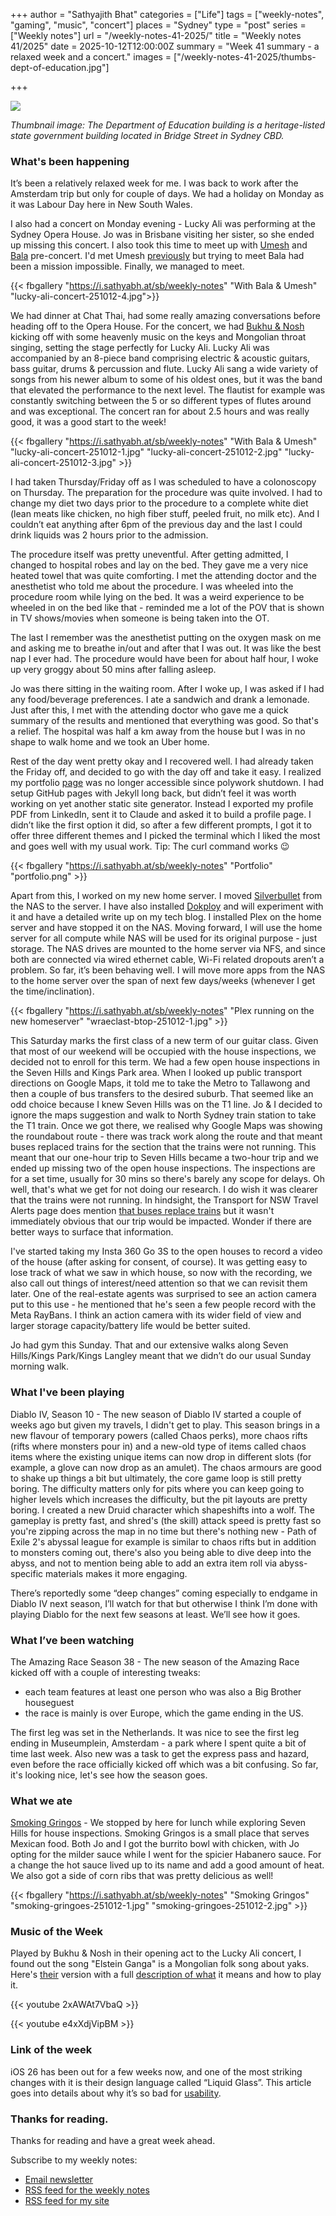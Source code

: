 +++
author = "Sathyajith Bhat"
categories = ["Life"]
tags = ["weekly-notes", "gaming", "music", "concert"]
places = "Sydney"
type = "post"
series = ["Weekly notes"]
url = "/weekly-notes-41-2025/"
title = "Weekly notes 41/2025"
date = 2025-10-12T12:00:00Z
summary = "Week 41 summary - a relaxed week and a concert."
images = ["/weekly-notes-41-2025/thumbs-dept-of-education.jpg"]

+++

![](thumbs-dept-of-education.jpg)

_Thumbnail image: The Department of Education building is a heritage-listed state government building located in Bridge Street in Sydney CBD._


### What's been happening

It’s been a relatively relaxed week for me. I was back to work after the Amsterdam trip but only for couple of days. We had a holiday on Monday as it was Labour Day here in New South Wales.

I also had a concert on Monday evening - Lucky Ali was performing at the Sydney Opera House. Jo was in Brisbane visiting her sister, so she ended up missing this concert. I also took this time to meet up with [Umesh](https://x.com/ooomz) and [Bala](https://x.com/chupchap) pre-concert. I'd met Umesh [previously](https://sathyabh.at/weekly-notes-49-2024/) but trying to meet Bala had been a mission impossible. Finally, we managed to meet.

{{< fbgallery "https://i.sathyabh.at/sb/weekly-notes"  "With Bala & Umesh" "lucky-ali-concert-251012-4.jpg">}}

We had dinner at Chat Thai, had some really amazing conversations before heading off to the Opera House. For the concert, we had [Bukhu & Nosh](https://open.spotify.com/artist/7nZHCYo5dwPQcRmmdQXohj) kicking off with some heavenly music on the keys and Mongolian throat singing, setting the stage perfectly for Lucky Ali. Lucky Ali was accompanied by an 8-piece band comprising electric & acoustic guitars, bass guitar, drums & percussion and flute. Lucky Ali sang a wide variety of songs from his newer album to some of his oldest ones, but it was the band that elevated the performance to the next level. The flautist for example was constantly switching between the 5 or so different types of flutes around and was exceptional. The concert ran for about 2.5 hours and was really good, it was a good start to the week!

{{< fbgallery "https://i.sathyabh.at/sb/weekly-notes"  "With Bala & Umesh" "lucky-ali-concert-251012-1.jpg" "lucky-ali-concert-251012-2.jpg" "lucky-ali-concert-251012-3.jpg" >}}

I had taken Thursday/Friday off as I was scheduled to have a colonoscopy on Thursday. The preparation for the procedure was quite involved. I had to change my diet two days prior to the procedure to a complete white diet (lean meats like chicken, no high fiber stuff, peeled fruit, no milk etc). And I couldn’t eat anything after 6pm of the previous day and the last I could drink liquids was 2 hours prior to the admission. 

The procedure itself was pretty uneventful. After getting admitted, I changed to hospital robes and lay on the bed. They gave me a very nice heated towel that was quite comforting. I met the attending doctor and the anesthetist who told me about the procedure. I was wheeled into the procedure room while lying on the bed. It was a weird experience to be wheeled in on the bed like that - reminded me a lot of the POV that is shown in TV shows/movies when someone is being taken into the OT.

The last I remember was the anesthetist putting on the oxygen mask on me and asking me to breathe in/out and after that I was out. It was like the best nap I ever had. The procedure would have been for about half hour, I woke up very groggy about 50 mins after falling asleep. 

Jo was there sitting in the waiting room. After I woke up, I was asked if I had any food/beverage preferences. I ate a sandwich and drank a lemonade. Just after this, I met with the attending doctor who gave me a quick summary of the results and mentioned that everything was good. So that's a relief. The hospital was half a km away from the house but I was in no shape to walk home and we took an Uber home. 

Rest of the day went pretty okay and I recovered well. I had already taken the Friday off, and decided to go with the day off and take it easy. I realized my portfolio [page](https://about.sathyabh.at) was no longer accessible since polywork shutdown. I had setup GitHub pages with Jekyll long back, but didn’t feel it was worth working on yet another static site generator. Instead I exported my profile PDF from LinkedIn, sent it to Claude and asked it to build a profile page. I didn’t like the first option it did, so after a few different prompts, I got it to offer three different themes and I picked the terminal which I liked the most and goes well with my usual work. Tip: The curl command works 😉 

{{< fbgallery "https://i.sathyabh.at/sb/weekly-notes"  "Portfolio" "portfolio.png" >}}

Apart from this, I worked on my new home server. I moved [Silverbullet](https://silverbullet.md) from the NAS to the server. I have also installed [Dokploy](https://dokploy.com/) and will experiment with it and have a detailed write up on my tech blog. I installed Plex on the home server and have stopped it on the NAS. Moving forward, I will use the home server for all compute while NAS will be used for its original purpose - just storage. The NAS drives are mounted to the home server via NFS, and since both are connected via wired ethernet cable, Wi-Fi related dropouts aren’t a problem. So far, it’s been behaving well. I will move more apps from the NAS to the home server over the span of next few days/weeks (whenever I get the time/inclination).

{{< fbgallery "https://i.sathyabh.at/sb/weekly-notes" "Plex running on the new homeserver" "wraeclast-btop-251012-1.jpg" >}}

This Saturday marks the first class of a new term of our guitar class. Given that most of our weekend will be occupied with the house inspections, we decided not to enroll for this term. We had a few open house inspections in the Seven Hills and Kings Park area. When I looked up public transport directions on Google Maps, it told me to take the Metro to Tallawong and then a couple of bus transfers to the desired suburb. That seemed like an odd choice because I knew Seven Hills was on the T1 line. Jo & I decided to ignore the maps suggestion and walk to North Sydney train station to take the T1 train. Once we got there, we realised why Google Maps was showing the roundabout route - there was track work along the route and that meant buses replaced trains for the section that the trains were not running. This meant that our one-hour trip to Seven Hills became a two-hour trip and we ended up missing two of the open house inspections. The inspections are for a set time, usually for 30 mins so there's barely any scope for delays. Oh well, that's what we get for not doing our research. I do wish it was clearer that the trains were not running. In hindsight, the Transport for NSW Travel Alerts page does mention [that buses replace trains](https://transportnsw.info/alerts/route/020T1) but it wasn't immediately obvious that our trip would be impacted. Wonder if there are better ways to surface that information.

I've started taking my Insta 360 Go 3S to the open houses to record a video of the house (after asking for consent, of course). It was getting easy to lose track of what we saw in which house, so now with the recording, we also call out things of interest/need attention so that we can revisit them later. One of the real-estate agents was surprised to see an action camera put to this use - he mentioned that he's seen a few people record with the Meta RayBans. I think an action camera with its wider field of view and larger storage capacity/battery life would be better suited. 

Jo had gym this Sunday. That and our extensive walks along Seven Hills/Kings Park/Kings Langley meant that we didn’t do our usual Sunday morning walk. 

### What I've been playing

Diablo IV, Season 10 - The new season of Diablo IV started a couple of weeks ago but given my travels, I didn't get to play. This season brings in a new flavour of temporary powers (called Chaos perks), more chaos rifts (rifts where monsters pour in) and a new-old type of items called chaos items where the existing unique items can now drop in different slots (for example, a glove can now drop as an amulet). The chaos armours are good to shake up things a bit but ultimately, the core game loop is still pretty boring. The difficulty matters only for pits where you can keep going to higher levels which increases the difficulty, but the pit layouts are pretty boring. I created a new Druid character which shapeshifts into a wolf. The gameplay is pretty fast, and shred's (the skill) attack speed is pretty fast so you're zipping across the map in no time but there's nothing new - Path of Exile 2's abyssal league for example is similar to chaos rifts but in addition to monsters coming out, there's also you being able to dive deep into the abyss, and not to mention being able to add an extra item roll via abyss-specific materials makes it more engaging. 

There’s reportedly some “deep changes” coming especially to endgame in Diablo IV next season, I’ll watch for that but otherwise I think I’m done with playing Diablo for the next few seasons at least. We’ll see how it goes.


### What I’ve been watching

The Amazing Race Season 38 - The new season of the Amazing Race kicked off with a couple of interesting tweaks: 

- each team features at least one person who was also a Big Brother houseguest
- the race is mainly is over Europe, which the game ending in the US.

The first leg was set in the Netherlands. It was nice to see the first leg ending in Museumplein, Amsterdam - a park where I spent quite a bit of time last week. Also new was a task to get the express pass and hazard, even before the race officially kicked off which was a bit confusing. So far, it's looking nice, let's see how the season goes.


### What we ate

[Smoking Gringos](https://maps.app.goo.gl/KQFFGKi6L9NyU2Zi7) - We stopped by here for lunch while exploring Seven Hills for house inspections. Smoking Gringos is a small place that serves Mexican food. Both Jo and I got the burrito bowl with chicken, with Jo opting for the milder sauce while I went for the spicier Habanero sauce. For a change the hot sauce lived up to its name and add a good amount of heat. We also got a side of corn ribs that was pretty delicious as well!

{{< fbgallery "https://i.sathyabh.at/sb/weekly-notes" "Smoking Gringos" "smoking-gringoes-251012-1.jpg" "smoking-gringoes-251012-2.jpg"  >}}

### Music of the Week

Played by Bukhu & Nosh in their opening act to the Lucky Ali concert, I found out the song "Elstein Ganga" is a Mongolian folk song about yaks. Here's [their](https://www.youtube.com/watch?v=2xAWAt7VbaQ) version with a full [description of what](https://www.youtube.com/watch?v=e4xXdjVipBM) it means and how to play it.

{{< youtube 2xAWAt7VbaQ >}}

{{< youtube e4xXdjVipBM >}}

### Link of the week

iOS 26 has been out for a few weeks now, and one of the most striking changes with it is their design language called “Liquid Glass”. This article goes into details about why it’s so bad for [usability](https://www.nngroup.com/articles/liquid-glass/).


### Thanks for reading.
Thanks for reading and have a great week ahead.

Subscribe to my weekly notes:
- [Email newsletter](https://sathyabhat.substack.com/)
- [RSS feed for the weekly notes](https://sathyabh.at/series/weekly-notes/index.xml)
- [RSS feed for my site](https://sathyabh.at/index.xml)


